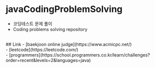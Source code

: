 # javaCodingProblemSolving

- 코딩테스트 문제 풀이<br>
- Coding problems solving repository

<br>
## Link
- [baekjoon online judge](https://www.acmicpc.net/)<br>
- [leetcode](https://leetcode.com/)<br>
- [programmers](https://school.programmers.co.kr/learn/challenges?order=recent&levels=2&languages=java)<br>
